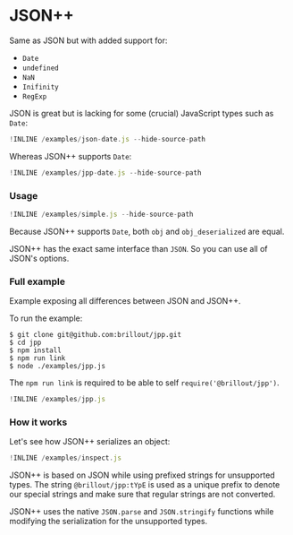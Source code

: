 # JSON++

Same as JSON but with added support for:
 - `Date`
 - `undefined`
 - `NaN`
 - `Inifinity`
 - `RegExp`

JSON is great but is lacking for some (crucial) JavaScript types such as `Date`:

~~~js
!INLINE /examples/json-date.js --hide-source-path
~~~

Whereas JSON++ supports `Date`:

~~~js
!INLINE /examples/jpp-date.js --hide-source-path
~~~

### Usage

~~~js
!INLINE /examples/simple.js --hide-source-path
~~~

Because JSON++ supports `Date`, both `obj` and `obj_deserialized` are equal.

JSON++ has the exact same interface than `JSON`.
So you can use all of JSON's options.

### Full example

Example exposing all differences between JSON and JSON++.

To run the example:

~~~shell
$ git clone git@github.com:brillout/jpp.git
$ cd jpp
$ npm install
$ npm run link
$ node ./examples/jpp.js
~~~

The `npm run link` is required to be able to self `require('@brillout/jpp')`.

~~~js
!INLINE /examples/jpp.js
~~~

### How it works

Let's see how JSON++ serializes an object:

~~~js
!INLINE /examples/inspect.js
~~~

JSON++ is based on JSON while using prefixed strings for unsupported types.
The string `@brillout/jpp:tYpE` is used as a unique prefix to denote our special strings and make sure that regular strings are not converted.

JSON++ uses the native `JSON.parse` and `JSON.stringify` functions while modifying the serialization for the unsupported types.
